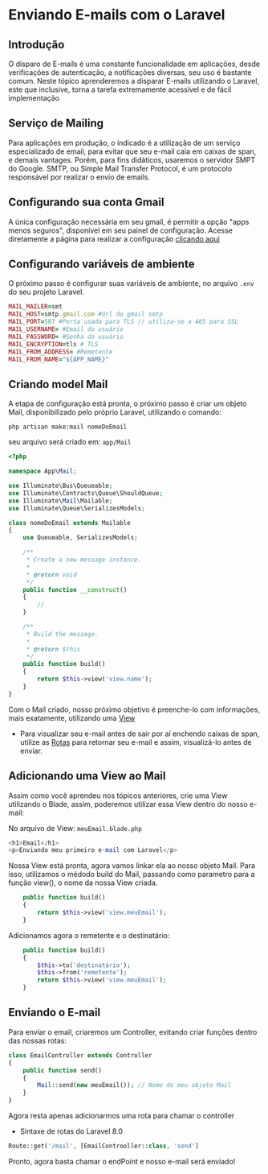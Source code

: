 # Enviando E-mails com o Laravel

## Introdução
O disparo de E-mails é uma constante funcionalidade em aplicações, desde verificações de autenticação, a notificações diversas, seu uso é bastante comum. Neste tópico aprenderemos a disparar E-mails utilizando o Laravel, este que inclusive, torna a tarefa extremamente acessível e de fácil implementação 

## Serviço de Mailing
Para aplicações em produção, o indicado é a utilização de um serviço especializado de email, para evitar que seu e-mail caia em caixas de span, e demais vantages. Porém, para fins didáticos, usaremos o servidor SMPT do Google.
SMTP, ou Simple Mail Transfer Protocol, é um protocolo responsável por realizar o envio de emails.

## Configurando sua conta Gmail
A única configuração necessária em seu gmail, é permitir a opção "apps menos seguros", disponível em seu painel de configuração.
Acesse diretamente a página para realizar a configuração [clicando aqui](https://myaccount.google.com/u/0/lesssecureapps)

## Configurando variáveis de ambiente
O próximo passo é configurar suas variáveis de ambiente, no arquivo `.env` do seu projeto Laravel.
```ruby
MAIL_MAILER=smt
MAIL_HOST=smtp.gmail.com #Url do gmail smtp
MAIL_PORT=587 #Porta usada para TLS // utiliza-se a 465 para SSL
MAIL_USERNAME= #Email do usuário
MAIL_PASSWORD= #Senha do usuário
MAIL_ENCRYPTION=tls # TLS
MAIL_FROM_ADDRESS= #Remetente 
MAIL_FROM_NAME="${APP_NAME}"
```

## Criando model Mail

A etapa de configuração está pronta, o próximo passo é criar um objeto Mail, disponibilizado pelo próprio Laravel, utilizando o comando:
```
php artisan make:mail nomeDoEmail
```

seu arquivo será criado em: `app/Mail`

```php
<?php

namespace App\Mail;

use Illuminate\Bus\Queueable;
use Illuminate\Contracts\Queue\ShouldQueue;
use Illuminate\Mail\Mailable;
use Illuminate\Queue\SerializesModels;

class nomeDoEmail extends Mailable
{
    use Queueable, SerializesModels;

    /**
     * Create a new message instance.
     *
     * @return void
     */
    public function __construct()
    {
        //
    }

    /**
     * Build the message.
     *
     * @return $this
     */
    public function build()
    {
        return $this->view('view.name');
    }
}
```

Com o Mail criado, nosso próximo objetivo é preenche-lo com informações, mais exatamente, utilizando uma [View](../2-Conceitos/4-Views-blade.md)

* Para visualizar seu e-mail antes de sair por aí enchendo caixas de span, utilize as [Rotas](../2-Conceitos/2-Rotas.md) para retornar seu e-mail e assim, visualizá-lo antes de enviar.

## Adicionando uma View ao Mail
Assim como você aprendeu nos tópicos anteriores, crie uma View utilizando o Blade, assim, poderemos utilizar essa View dentro do nosso e-mail:

No arquivo de View: `meuEmail.blade.php`
```php
<h1>Email</h1>
<p>Enviando meu primeiro e-mail com Laravel</p>
```
Nossa View está pronta, agora vamos linkar ela ao nosso objeto Mail. Para isso, utilizamos o médodo build do Mail, passando como parametro para a função view(), o nome da nossa View criada.

```php
    public function build()
    {
        return $this->view('view.meuEmail');
    }
```
Adicionamos agora o remetente e o destinatário:
```php
    public function build()
    {
        $this->to('destinatário');
        $this->from('remetente');
        return $this->view('view.meuEmail');
    }
```

## Enviando o E-mail
Para enviar o email, criaremos um Controller, evitando criar funções dentro das nossas rotas:

```php
class EmailController extends Controller
{
    public function send()
    {
        Mail::send(new meuEmail()); // Nome do meu objeto Mail
    }
}
```
Agora resta apenas adicionarmos uma rota para chamar o controller

* Sintaxe de rotas do Laravel 8.0
```php
Route::get('/mail', [EmailControoller::class, 'send']
```

Pronto, agora basta chamar o endPoint e nosso e-mail será enviado!
